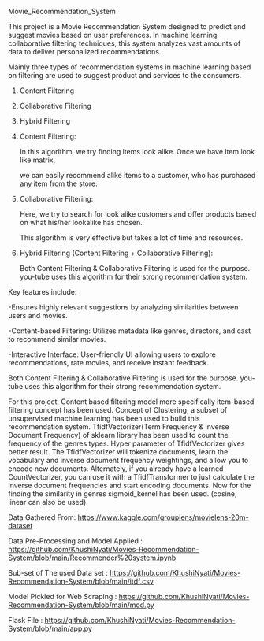 Movie_Recommendation_System

This project is a Movie Recommendation System designed to predict and suggest movies based on user preferences. In machine learning collaborative filtering techniques, this system analyzes vast amounts of data to deliver personalized recommendations.

Mainly three types of recommendation systems in machine learning based on filtering are used to suggest product and services to the consumers.

  1.  Content Filtering

  2.  Collaborative Filtering

  3.  Hybrid Filtering

  4.  Content Filtering:

      In this algorithm, we try finding items look alike. Once we have item look like matrix,

      we can easily recommend alike items to a customer, who has purchased any item from the store.

  5.  Collaborative Filtering:

      Here, we try to search for look alike customers and offer products based on what his/her lookalike has chosen.

      This algorithm is very effective but takes a lot of time and resources.

  6.  Hybrid Filtering (Content Filtering + Collaborative Filtering):

      Both Content Filtering & Collaborative Filtering is used for the purpose. you-tube uses this algorithm for their strong recommendation system.

Key features include:

   -Ensures highly relevant suggestions by analyzing similarities between users and movies.

   -Content-based Filtering: Utilizes metadata like genres, directors, and cast to recommend similar movies.

   -Interactive Interface: User-friendly UI allowing users to explore recommendations, rate movies, and receive instant feedback.


Both Content Filtering & Collaborative Filtering is used for the purpose. you-tube uses this algorithm for their strong recommendation system.

For this project, Content based filtering model more specifically item-based filtering concept has been used. Concept of Clustering, a subset of unsupervised machine learning has been used to build this recommendation system. TfidfVectorizer(Term Frequency & Inverse Document Frequency) of sklearn library has been used to count the frequency of the genres types. Hyper parameter of TfidfVectorizer gives better result. The TfidfVectorizer will tokenize documents, learn the vocabulary and inverse document frequency weightings, and allow you to encode new documents. Alternately, if you already have a learned CountVectorizer, you can use it with a TfidfTransformer to just calculate the inverse document frequencies and start encoding documents. Now for the finding the similarity in genres sigmoid_kernel has been used. (cosine, linear can also be used).

Data Gathered From: https://www.kaggle.com/grouplens/movielens-20m-dataset

Data Pre-Processing and Model Applied : https://github.com/KhushiNyati/Movies-Recommendation-System/blob/main/Recommender%20system.ipynb

Sub-set of The used Data set : https://github.com/KhushiNyati/Movies-Recommendation-System/blob/main/itdf.csv

Model Pickled for Web Scraping : https://github.com/KhushiNyati/Movies-Recommendation-System/blob/main/mod.py

Flask File : https://github.com/KhushiNyati/Movies-Recommendation-System/blob/main/app.py
